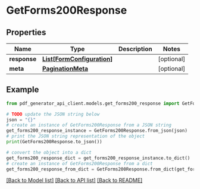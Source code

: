 # GetForms200Response


## Properties

Name | Type | Description | Notes
------------ | ------------- | ------------- | -------------
**response** | [**List[FormConfiguration]**](FormConfiguration.md) |  | [optional] 
**meta** | [**PaginationMeta**](PaginationMeta.md) |  | [optional] 

## Example

```python
from pdf_generator_api_client.models.get_forms200_response import GetForms200Response

# TODO update the JSON string below
json = "{}"
# create an instance of GetForms200Response from a JSON string
get_forms200_response_instance = GetForms200Response.from_json(json)
# print the JSON string representation of the object
print(GetForms200Response.to_json())

# convert the object into a dict
get_forms200_response_dict = get_forms200_response_instance.to_dict()
# create an instance of GetForms200Response from a dict
get_forms200_response_from_dict = GetForms200Response.from_dict(get_forms200_response_dict)
```
[[Back to Model list]](../README.md#documentation-for-models) [[Back to API list]](../README.md#documentation-for-api-endpoints) [[Back to README]](../README.md)


